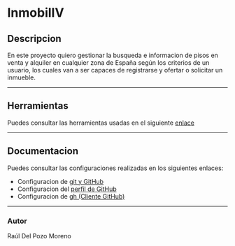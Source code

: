 # InmobilIV

## Descripcion

En este proyecto quiero gestionar la busqueda e informacion de pisos en venta y alquiler en cualquier zona de España según los criterios de un usuario, los cuales van a ser capaces de registrarse y ofertar o solicitar un inmueble.

---
## Herramientas

Puedes consultar las herramientas usadas en el siguiente [enlace](docs/tools.md)

---
## Documentacion

Puedes consultar las configuraciones realizadas en los siguientes enlaces:
- Configuracion de [git y GitHub](docs/config.md#claves)
- Configuracion del [perfil de GitHub](./docs/config.md#perfil)
- Configuracion de [gh (Cliente GitHub)](docs/config.md#gh)
 
---
### Autor

Raúl Del Pozo Moreno